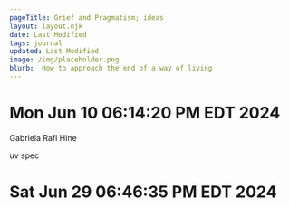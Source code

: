 ```yaml
---
pageTitle: Grief and Pragmatism; ideas
layout: layout.njk
date: Last Modified 
tags: journal
updated: Last Modified
image: /img/placeholder.png
blurb:  How to approach the end of a way of living 
---
```


# Mon Jun 10 06:14:20 PM EDT 2024

Gabriela
Rafi
Hine

uv spec


# Sat Jun 29 06:46:35 PM EDT 2024








